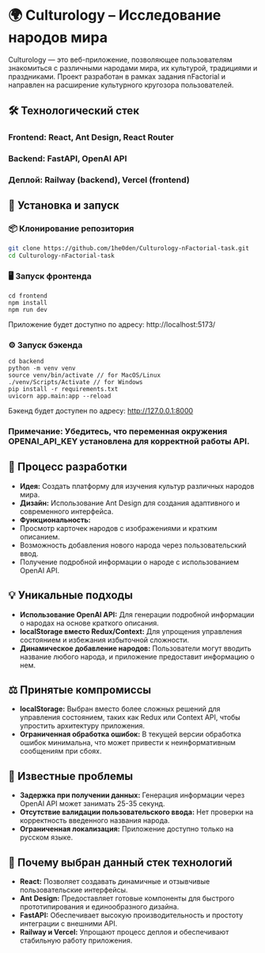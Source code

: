 # 🌍 Culturology – Исследование народов мира
Culturology — это веб-приложение, позволяющее пользователям знакомиться с различными народами мира, их культурой, традициями и праздниками. Проект разработан в рамках задания nFactorial и направлен на расширение культурного кругозора пользователей.

## 🛠️ Технологический стек
### Frontend: React, Ant Design, React Router

### Backend: FastAPI, OpenAI API

### Деплой: Railway (backend), Vercel (frontend)

## 🚀 Установка и запуск
### 📦 Клонирование репозитория
```bash
git clone https://github.com/1he0den/Culturology-nFactorial-task.git
cd Culturology-nFactorial-task
```
### 🖥️ Запуск фронтенда
```
cd frontend
npm install
npm run dev
```
Приложение будет доступно по адресу: http://localhost:5173/

### ⚙️ Запуск бэкенда
```
cd backend
python -m venv venv
source venv/bin/activate // for MacOS/Linux
./venv/Scripts/Activate // for Windows 
pip install -r requirements.txt 
uvicorn app.main:app --reload
```
Бэкенд будет доступен по адресу: http://127.0.0.1:8000
### **Примечание**: Убедитесь, что переменная окружения OPENAI_API_KEY установлена для корректной работы API. 

## 🧠 Процесс разработки
- **Идея:** Создать платформу для изучения культур различных народов мира.
- **Дизайн:** Использование Ant Design для создания адаптивного и современного интерфейса.
- **Функциональность:**
-   Просмотр карточек народов с изображениями и кратким описанием.
-   Возможность добавления нового народа через пользовательский ввод.
-   Получение подробной информации о народе с использованием OpenAI API.

## 💡 Уникальные подходы
- **Использование OpenAI API:** Для генерации подробной информации о народах на основе краткого описания.
- **localStorage вместо Redux/Context:** Для упрощения управления состоянием и избежания избыточной сложности.
- **Динамическое добавление народов:** Пользователи могут вводить название любого народа, и приложение предоставит информацию о нем.

## ⚖️ Принятые компромиссы
- **localStorage:** Выбран вместо более сложных решений для управления состоянием, таких как Redux или Context API, чтобы упростить архитектуру приложения.
- **Ограниченная обработка ошибок:** В текущей версии обработка ошибок минимальна, что может привести к неинформативным сообщениям при сбоях.

## 🐞 Известные проблемы
- **Задержка при получении данных:** Генерация информации через OpenAI API может занимать 25-35 секунд.
- **Отсутствие валидации пользовательского ввода:** Нет проверки на корректность введенного названия народа.
- **Ограниченная локализация:** Приложение доступно только на русском языке.

## 📌 Почему выбран данный стек технологий
- **React:** Позволяет создавать динамичные и отзывчивые пользовательские интерфейсы.
- **Ant Design:** Предоставляет готовые компоненты для быстрого прототипирования и единообразного дизайна.
- **FastAPI:** Обеспечивает высокую производительность и простоту интеграции с внешними API.
- **Railway и Vercel:** Упрощают процесс деплоя и обеспечивают стабильную работу приложения.





